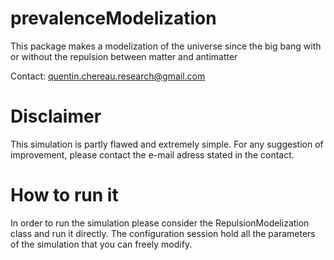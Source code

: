 # prevalenceModelization
This package makes a modelization of the universe since the big bang with or without the repulsion between matter and antimatter

Contact: quentin.chereau.research@gmail.com

# Disclaimer
This simulation is partly flawed and extremely simple. For any suggestion of improvement, please contact the e-mail adress stated in the contact.

# How to run it
In order to run the simulation please consider the RepulsionModelization class and run it directly.
The configuration session hold all the parameters of the simulation that you can freely modify.
